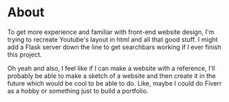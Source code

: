 # About

To get more experience and familiar with front-end website design, I'm trying to recreate Youtube's layout in html and all that good stuff. I might add a Flask server down the line to get searchbars working if I ever finish this project.

Oh yeah and also, I feel like if I can make a website with a reference, I'll probably be able to make a sketch of a website and then create it in the future which would be cool to be able to do. Like, maybe I could do Fiverr as a hobby or something just to build a portfolio.

